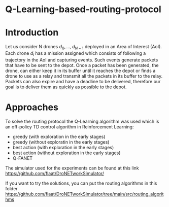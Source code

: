 # Q-Learning-based-routing-protocol

# Introduction
Let us consider N drones ${d_0, ..., d_{N−1}}$ deployed in an Area of Interest (AoI). Each drone $d_i$ has a
mission assigned which consists of following a trajectory in the AoI and capturing events. Such events
generate packets that have to be sent to the depot. Once a packet has been generated, the drone, can
either keep it in its buffer until it reaches the depot or finds a drone to use as a relay and transmit
all the packets in its buffer to the relay. Packets can also expire and have a deadline to be delivered,
therefore our goal is to deliver them as quickly as possible to the depot.

# Approaches

To solve the routing protocol the Q-Learning algorithm was used which is an off-policy TD control algorithm in Reinforcement Learning:
 - greedy (with exploration in the early stages)
 - greedy (without exploratin in the early stages)
 - best action (with exploration in the early stages)
 - best action (without exploration in the early stages)
 - Q-FANET 
 
The simulator used for the experiments can be found at this link https://github.com/flaat/DroNETworkSimulator/

If you want to try the solutions, you can put the routing algorithms in this folder https://github.com/flaat/DroNETworkSimulator/tree/main/src/routing_algorithms
 
